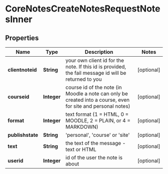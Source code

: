 

# CoreNotesCreateNotesRequestNotesInner


## Properties

| Name | Type | Description | Notes |
|------------ | ------------- | ------------- | -------------|
|**clientnoteid** | **String** | your own client id for the note. If this id is provided, the fail message id will be returned to you |  [optional] |
|**courseid** | **Integer** | course id of the note (in Moodle a note can only be created into a course, even for site and personal notes) |  [optional] |
|**format** | **Integer** | text format (1 &#x3D; HTML, 0 &#x3D; MOODLE, 2 &#x3D; PLAIN, or 4 &#x3D; MARKDOWN) |  [optional] |
|**publishstate** | **String** | &#39;personal&#39;, &#39;course&#39; or &#39;site&#39; |  [optional] |
|**text** | **String** | the text of the message - text or HTML |  [optional] |
|**userid** | **Integer** | id of the user the note is about |  [optional] |



